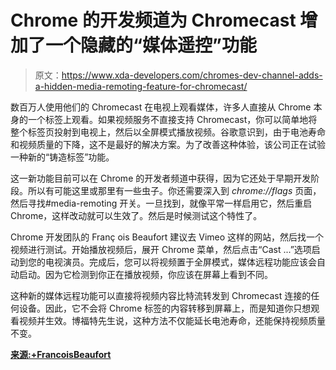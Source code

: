 # Chrome 的开发频道为 Chromecast 增加了一个隐藏的“媒体遥控”功能

> 原文：<https://www.xda-developers.com/chromes-dev-channel-adds-a-hidden-media-remoting-feature-for-chromecast/>

数百万人使用他们的 Chromecast 在电视上观看媒体，许多人直接从 Chrome 本身的一个标签上观看。如果视频服务不直接支持 Chromecast，你可以简单地将整个标签页投射到电视上，然后以全屏模式播放视频。谷歌意识到，由于电池寿命和视频质量的下降，这不是最好的解决方案。为了改善这种体验，该公司正在试验一种新的“铸造标签”功能。

这一新功能目前可以在 Chrome 的开发者频道中获得，因为它还处于早期开发阶段。所以有可能这里或那里有一些虫子。你还需要深入到 *chrome://flags* 页面，然后寻找#media-remoting 开关。一旦找到，就像平常一样启用它，然后重启 Chrome，这样改动就可以生效了。然后是时候测试这个特性了。

Chrome 开发团队的 Franç ois Beaufort 建议去 Vimeo 这样的网站，然后找一个视频进行测试。开始播放视频后，展开 Chrome 菜单，然后点击“Cast ...”选项启动到您的电视演员。完成后，您可以将视频置于全屏模式，媒体远程功能应该会自动启动。因为它检测到你正在播放视频，你应该在屏幕上看到不同。

这种新的媒体远程功能可以直接将视频内容比特流转发到 Chromecast 连接的任何设备。因此，它不会将 Chrome 标签的内容转移到屏幕上，而是知道你只想观看视频并生效。博福特先生说，这种方法不仅能延长电池寿命，还能保持视频质量不变。

[**来源:+FrancoisBeaufort**](https://plus.google.com/+FrancoisBeaufort/posts/bCAFwn7EQGi)
